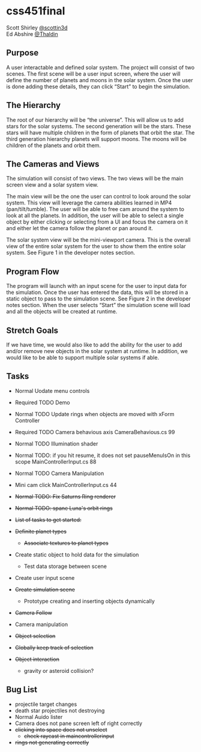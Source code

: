 # css451final
Scott Shirley [@scottin3d](https://github.com/scottin3d)  
Ed Abshire [@Thaldin](https://github.com/Thaldin)  

## Purpose    
A user interactable and defined solar system.  The project will consist of two scenes.  The first scene will be a user input screen, where the user will define the number of planets and moons in the solar system.  Once the user is done adding these details, they can click “Start” to begin the simulation.

## The Hierarchy    
The root of our hierarchy will be “the universe”.  This will allow us to add stars for the solar systems. The second generation will be the stars.  These stars will have multiple children in the form of planets that orbit the star. The third generation hierarchy planets will support moons.  The moons will be children of the planets and orbit them.

## The Cameras and Views    
The simulation will consist of two views. The two views will be the main screen view and a solar system view.

The main view will be the one the user can control to look around the solar system.  This view will leverage the camera abilities learned in MP4 (pan/tilt/tumble).  The user will be able to free cam around the system to look at all the planets.  In addition, the user will be able to select a single object by either clicking or selecting from a UI and focus the camera on it and either let the camera follow the planet or pan around it.

The solar system view will be the mini-viewport camera.  This is the overall view of the entire solar system for the user to show them the entire solar system.  See Figure 1 in the developer notes section.

## Program Flow  
The program will launch with an input scene for the user to input data for the simulation.  Once the user has entered the data, this will be stored in a static object to pass to the simulation scene.  See Figure 2 in the developer notes section.
When the user selects “Start” the simulation scene will load and all the objects will be created at runtime.
## Stretch Goals  
If we have time, we would also like to add the ability for the user to add and/or remove new objects in the solar system at runtime.  In addition, we would like to be able to support multiple solar systems if able.

## Tasks  
- Normal Uodate menu controls
- Required	TODO Demo
- Normal	TODO Update rings when objects are moved with xForm Controller
- Required	TODO Camera behavious axis												CameraBehavious.cs 99
- Normal 	TODO Illumination shader
- Normal	TODO: if you hit resume, it does not set pauseMenuIsOn in this scope	MainControllerInput.cs	88  
- Normal	TODO Camera Manipulation		
- Mini cam click										MainControllerInput.cs	44  
- ~~Normal	TODO: Fix Saturns Ring renderer~~
- ~~Normal	TODO: spane Luna's orbit rings~~

- ~~List of tasks to get started:~~
- ~~Definite planet types~~
	- ~~Associate textures to planet types~~
- Create static object to hold data for the simulation
	- Test data storage between scene
- Create user input scene
- ~~Create simulation scene~~
	- Prototype creating and inserting objects dynamically
- ~~Camera Follow~~
- Camera manipulation
- ~~Object selection~~
- ~~Globally keep track of selection~~
- ~~Object interaction~~
	- gravity or asteroid collision?

## Bug List
- projectile target changes
- death star projectiles not destroying
- Normal Auido lister
- Camera does not pane screen left of right correctly
- ~~clicking into space does not unselect~~
	- ~~check raycast in maincontrollerinput~~
- ~~rings not generating correctly~~